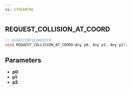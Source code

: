 ```yaml
---
ns: STREAMING
---
```

## REQUEST_COLLISION_AT_COORD

```c
// 0x0A3720F162A033C9
void REQUEST_COLLISION_AT_COORD(Any p0, Any p1, Any p2);
```

## Parameters
* **p0**:
* **p1**:
* **p2**:
